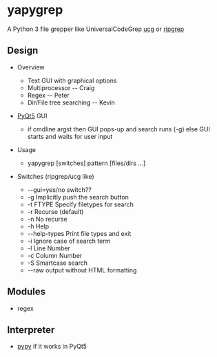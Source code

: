 # yapygrep

A Python 3 file grepper like UniversalCodeGrep [ucg](https://github.com/gvansickle/ucg) or [ripgrep](https://github.com/BurntSushi/ripgrep)

## Design
* Overview
    * Text GUI with graphical options
    * Multiprocessor  -- Craig
    * Regex  -- Peter
    * Dir/File tree searching -- Kevin

* [PyQt5](https://www.riverbankcomputing.com/news) GUI
    * if cmdline argst then GUI pops-up and search runs (-g) else GUI starts and waits for user input

* Usage
    * yapygrep [switches] pattern [files/dirs ...]
    
* Switches (ripgrep/ucg like)
    * --gui=yes/no switch??
    * -g       Implicitly push the search button
    * -t FTYPE Specify filetypes for search
    * -r       Recurse (default)
    * -n       No recurse
    * -h       Help
    * --help-types	Print file types and exit
    * -i       Ignore case of search term
    * -l       Line Number
    * -c       Column Number
    * -S       Smartcase search
    * --raw    output without HTML formatting
    
## Modules
* regex

## Interpreter
* [pypy](https://pypy.org) if it works in PyQt5

